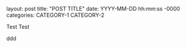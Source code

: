 layout: post
title: "POST TITLE"
date: YYYY-MM-DD hh:mm:ss -0000
categories: CATEGORY-1 CATEGORY-2

Test Test

ddd
